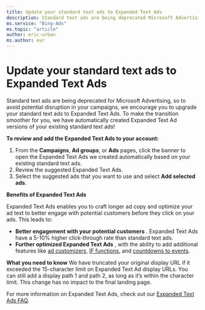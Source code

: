 ```yaml
---
title: Update your standard text ads to Expanded Text Ads
description: Standard text ads are being deprecated Microsoft Advertising, so learn about upgrading your standard text ads to Expanded Text Ads.
ms.service: "Bing-Ads"
ms.topic: "article"
author: eric-urban
ms.author: eur
---
```


# Update your standard text ads to Expanded Text Ads

Standard text ads are being deprecated for Microsoft Advertising, so to avoid potential disruption in your campaigns, we encourage you to upgrade your standard text ads to Expanded Text Ads. To make the transition smoother for you, we have automatically created Expanded Text Ad versions of your existing standard text ads!

**To review and add the Expanded Text Ads to your account:**
1. From the **Campaigns**, **Ad groups**, or **Ads** pages, click the banner to open the Expanded Text Ads we created automatically based on your existing standard text ads.
1. Review the suggested Expanded Text Ads.
1. Select the suggested ads that you want to use and select **Add selected ads**.

**Benefits of Expanded Text Ads**

Expanded Text Ads enables you to craft longer ad copy and optimize your ad text to better engage with potential customers before they click on your ads. This leads to:

- **Better engagement with your potential customers** . Expanded Text Ads have a 5-10% higher click-through rate than standard text ads.
- **Further optimized Expanded Text Ads** , with the ability to add additional features like [ad customizers](./hlp_BA_CONC_Feeds_AdCustomizers.md), [IF functions](./hlp_BA_CONC_IFfunction.md), and [countdowns to events](./hlp_BA_CONC_Countdown.md).

**What you need to know**
We have truncated your original display URL if it exceeded the 15-character limit on Expanded Text Ad display URLs. You can still add a display path 1 and path 2, as long as it’s within the character limit. This change has no impact to the final landing page.

For more information on Expanded Text Ads, check out our [Expanded Text Ads FAQ](./hlp_BA_CONC_EXTA_FAQ.md).


